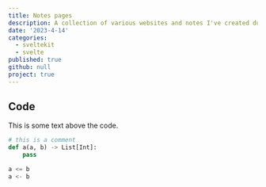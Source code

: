 ```yaml
---
title: Notes pages
description: A collection of various websites and notes I've created during my studies to assist students including a scala guide, course notes and university guide.
date: '2023-4-14'
categories:
  - sveltekit
  - svelte
published: true
github: null
project: true
---
```


## Code

This is some text above the code.

```python
# this is a comment
def a(a, b) -> List[Int]:
    pass

a <= b
a <- b
```
